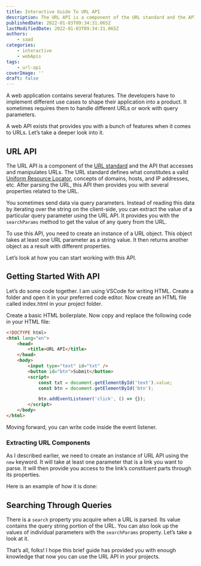 ```yaml
---
title: Interactive Guide To URL API
description: The URL API is a component of the URL standard and the API that accesses and manipulates URLs. In this piece, we are going to look at how you can use URL API in your web applications.
publishedDate: 2022-01-03T09:34:31.065Z
lastModifiedDate: 2022-01-03T09:34:31.065Z
authors:
    - saad
categories:
    - interactive
    - webApis
tags:
    - url-api
coverImage: ''
draft: false
---
```


<Lead>

A web application contains several features. The developers have to implement different use cases to shape their application into a product. It sometimes requires them to handle different URLs or work with query parameters.

</Lead>

A web API exists that provides you with a bunch of features when it comes to URLs. Let’s take a deeper look into it.

## URL API

The URL API is a component of the [URL standard](https://url.spec.whatwg.org/) and the API that accesses and manipulates URLs. The URL standard defines what constitutes a valid [Uniform Resource Locator](​​https://developer.mozilla.org/en-US/docs/Glossary/URL), concepts of domains, hosts, and IP addresses, etc. After parsing the URL, this API then provides you with several properties related to the URL.

You sometimes send data via query parameters. Instead of reading this data by iterating over the string on the client-side, you can extract the value of a particular query parameter using the URL API. It provides you with the `searchParams` method to get the value of any query from the URL.

To use this API, you need to create an instance of a URL object. This object takes at least one URL parameter as a string value. It then returns another object as a result with different properties.

Let’s look at how you can start working with this API.

## Getting Started With API

Let’s do some code together. I am using VSCode for writing HTML. Create a folder and open it in your preferred code editor. Now create an HTML file called index.html in your project folder.

Create a basic HTML boilerplate. Now copy and replace the following code in your HTML file:

```html
<!DOCTYPE html>
<html lang="en">
	<head>
		<title>URL API</title>
	</head>
	<body>
		<input type="text" id="txt" />
		<button id="btn">Submit</button>
		<script>
			const txt = document.getElementById('text').value;
			const btn = document.getElementById('btn');

			btn.addEventListener('click', () => {});
		</script>
	</body>
</html>
```

Moving forward, you can write code inside the event listener.

### Extracting URL Components

As I described earlier, we need to create an instance of URL API using the `new` keyword. It will take at least one parameter that is a link you want to parse. It will then provide you access to the link’s constituent parts through its properties.

Here is an example of how it is done:

<LearnURLAPI showUrlComponents />

## Searching Through Queries

There is a `search` property you acquire when a URL is parsed. Its value contains the query string portion of the URL. You can also look up the values of individual parameters with the `searchParams` property. Let’s take a look at it.

<LearnURLAPI showSearchQueries />

That’s all, folks! I hope this brief guide has provided you with enough knowledge that now you can use the URL API in your projects.
